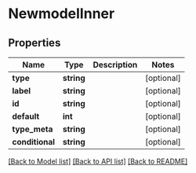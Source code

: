# NewmodelInner

## Properties
Name | Type | Description | Notes
------------ | ------------- | ------------- | -------------
**type** | **string** |  | [optional] 
**label** | **string** |  | [optional] 
**id** | **string** |  | [optional] 
**default** | **int** |  | [optional] 
**type_meta** | **string** |  | [optional] 
**conditional** | **string** |  | [optional] 

[[Back to Model list]](../../README.md#documentation-for-models) [[Back to API list]](../../README.md#documentation-for-api-endpoints) [[Back to README]](../../README.md)

